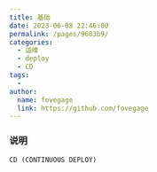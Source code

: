 ```yaml
---
title: 基础
date: 2023-06-08 22:46:00
permalink: /pages/9603b9/
categories:
  - 运维
  - deploy
  - CD
tags:
  - 
author: 
  name: fovegage
  link: https://github.com/fovegage
---
```

### 说明
```
CD (CONTINUOUS DEPLOY)

```